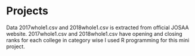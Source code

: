 # Projects
Data 2017whole1.csv and 2018whole1.csv is extracted from official JOSAA website.
2017whole1.csv and 2018whole1.csv have opening and closing ranks for each college in category wise
I used R programming for this mini project.

